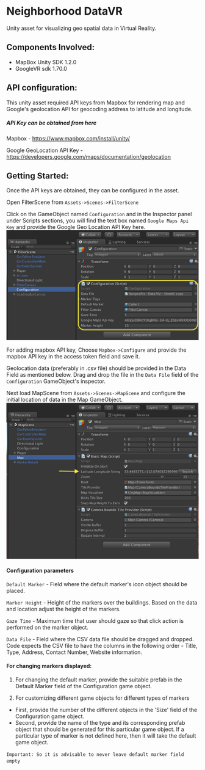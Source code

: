 # Neighborhood DataVR
Unity asset for visualizing geo spatial data in Virtual Reality.

## Components Involved:

- MapBox Unity SDK 1.2.0
- GoogleVR sdk 1.70.0


## API configuration:

This unity asset required API keys from Mapbox for rendering map and Google's geolocation API for geocoding address to latitude and longitude.

##### API Key can be obtained from here

Mapbox - https://www.mapbox.com/install/unity/

Google GeoLocation API Key -  https://developers.google.com/maps/documentation/geolocation

## Getting Started:
Once the API keys are obtained, they can be configured in the asset.

Open FilterScene from `Assets->Scenes->FilterScene`

Click on the GameObject named `Configuration` and in the Inspector panel under Scripts sections, you will find the text box named `Google Maps Api Key` and provide the Google Geo Location API Key here.
![Screenshot](Images/FilterSceneConfig.png "Filter Scene Configuration")

For adding mapbox API key, Choose `Mapbox->Configure` and provide the mapbox API key in the access token field and save it.

Geolocation data (preferably in .csv file) should be provided in the Data Field as mentioned below.
Drag and drop the file in the `Data File` field of the `Configuration` GameObject's inspector.

Next load MapScene from `Assets->Scenes->MapScene` and configure the initial location of data in the Map GameObject.
![alt text](Images/MapSceneConfig.png "MapScene Configuration")

#### Configuration parameters

`Default Marker` - Field where the default marker's icon object should be placed.

`Marker Height` - Height of the markers over the buildings. Based on the data and location adjust the height of the markers.

`Gaze Time` - Maximum time that user should gaze so that click action is performed on the marker object.

`Data File` - Field where the CSV data file should be dragged and dropped.
              Code expects the CSV file to have the columns in the following order - Title, Type, Address, Contact Number, Website information. 

#### For changing markers displayed:

1. For changing the default marker, provide the suitable prefab in the Default Marker field of the Configuration game object.

3. For customizing different game objects for different types of markers
- First, provide the number of the different objects in the 'Size' field of the Configuration game object.
- Second, provide the name of the type and its corresponding prefab object that should be generated for this particular game object. If a particular type of marker is not defined here, then it will take the default game object. 


`Important: So it is advisable to never leave default marker field empty
`

